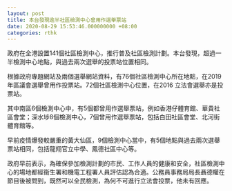 ```yaml
---
layout: post
title: 本台發現逾半社區檢測中心曾用作選舉票站
date: 2020-08-29 15:53:46.000000000 +08:00
categories: rthk
---
```


政府在全港設置141個社區檢測中心，推行普及社區檢測計劃。本台發現，超過一半檢測中心地點，與過去兩次選舉的投票站位置相同。

根據政府專題網站及兩個選舉網站資料，有76個社區檢測中心所在地點，在2019年區議會選舉曾用作投票站。72個社區檢測中心位置，在2016 立法會選舉亦是投票站。

其中南區6個檢測中心中，有5個都曾用作選舉票站，例如香港仔體育館、華貴社區會堂；深水埗8個檢測中心，7個曾用作選舉票站，包括白田社區會堂、北河街體育館等。

早前疫情爆發較嚴重的黃大仙區，9個檢測中心當中，有5個地點與過去兩次選舉票站相同，包括龍翔官立中學、鳳德社區中心等。

政府早前表示，為確保參加檢測計劃的市民、工作人員的健康和安全，社區檢測中心的場地都經衞生署和機電工程署人員評估認為合適。公務員事務局局長聶德權在節目後被問到，既然可以全民檢測，為何不可進行立法會投票，他未有回應。
